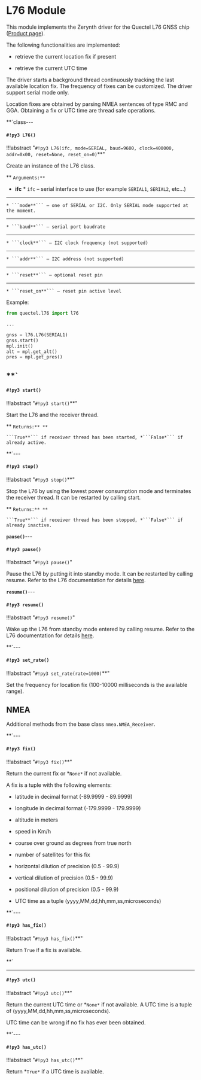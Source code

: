 # L76 Module

This module implements the Zerynth driver for the Quectel L76 GNSS chip ([Product page](https://www.quectel.com/product/l76.htm)).

The following functionalities are implemented:


* retrieve the current location fix if present


* retrieve the current UTC time

The driver starts a background thread continuously tracking the last available location fix. The frequency of fixes can be customized.
The driver support serial mode only.

Location fixes are obtained by parsing NMEA sentences of type RMC and GGA. Obtaining a fix or UTC time are thread safe operations.


**`class---
#### `#!py3 L76()`

!!!abstract "`#!py3 L76(ifc, mode=SERIAL, baud=9600, clock=400000, addr=0x00, reset=None, reset_on=0)`**"

Create an instance of the L76 class.


** ```Arguments:**```

    
* **ifc**    * ```ifc``` – serial interface to use (for example `SERIAL1`, `SERIAL2`, etc…)
* **

    * ```mode**``` – one of SERIAL or I2C. Only SERIAL mode supported at the moment.
* **

    * ```baud**``` – serial port baudrate
* **

    * ```clock**``` – I2C clock frequency (not supported)
* **

    * ```addr**``` – I2C address (not supported)
* **

    * ```reset**``` – optional reset pin
* **

    * ```reset_on**``` – reset pin active level


Example:

```py
from quectel.l76 import l76

...

gnss = l76.L76(SERIAL1)
gnss.start()
mpl.init()
alt = mpl.get_alt()
pres = mpl.get_pres()
```

**`
---
#### `#!py3 start()`

!!!abstract "`#!py3 start()`**"

Start the L76 and the receiver thread.


** ```Returns:** **```

    ```True**``` if receiver thread has been started, *```False*``` if already active.



**`---
#### `#!py3 stop()`

!!!abstract "`#!py3 stop()`**"

Stop the L76 by using the lowest power consumption mode and terminates the receiver thread.
It can be restarted by calling start.


** ```Returns:** **```

    ```True**``` if receiver thread has been stopped, *```False*``` if already inactive.



**`pause()`**---
#### `#!py3 pause()`

!!!abstract "`#!py3 pause()`"

Pause the L76 by putting it into standby mode. It can be restarted by calling resume.
Refer to the L76 documentation for details [here](https://www.quectel.com/UploadImage/Downlad/Quectel_L76_Series_Hardware_Design_V3.1.pdf).


**`resume()`**---
#### `#!py3 resume()`

!!!abstract "`#!py3 resume()`"

Wake up the L76 from standby mode entered by calling resume.
Refer to the L76 documentation for details [here](https://www.quectel.com/UploadImage/Downlad/Quectel_L76_Series_Hardware_Design_V3.1.pdf).


**`---
#### `#!py3 set_rate()`

!!!abstract "`#!py3 set_rate(rate=1000)`**"

Set the frequency for location fix (100-10000 milliseconds is the available range).

## NMEA

Additional methods from the base class `nmea.NMEA_Receiver`.


**`---
#### `#!py3 fix()`

!!!abstract "`#!py3 fix()`**"

Return the current fix or *```None*``` if not available.

A fix is a tuple with the following elements:


* latitude in decimal format (-89.9999 - 89.9999)


* longitude in decimal format (-179.9999 - 179.9999)


* altitude in meters


* speed in Km/h


* course over ground as degrees from true north


* number of satellites for this fix


* horizontal dilution of precision (0.5 - 99.9)


* vertical dilution of precision (0.5 - 99.9)


* positional dilution of precision (0.5 - 99.9)


* UTC time as a tuple (yyyy,MM,dd,hh,mm,ss,microseconds)


**`---
#### `#!py3 has_fix()`

!!!abstract "`#!py3 has_fix()`**"

Return ```True``` if a fix is available.


**`


---
#### `#!py3 utc()`

!!!abstract "`#!py3 utc()`**"

Return the current UTC time or *```None*``` if not available.
A UTC time is a tuple of (yyyy,MM,dd,hh,mm,ss,microseconds).

UTC time can be wrong if no fix has ever been obtained.


**`---
#### `#!py3 has_utc()`

!!!abstract "`#!py3 has_utc()`**"

Return *```True*``` if a UTC time is available.
<!--stackedit_data:
eyJoaXN0b3J5IjpbMTExOTI5NDI3MF19
-->
